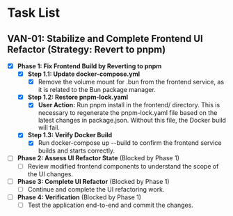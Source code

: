 # Task List

## VAN-01: Stabilize and Complete Frontend UI Refactor (Strategy: Revert to pnpm)

- [x] **Phase 1: Fix Frontend Build by Reverting to pnpm**
  - [x] **Step 1.1: Update docker-compose.yml**
    - [x] Remove the volume mount for .bun from the frontend service, as it is related to the Bun package manager.
  - [x] **Step 1.2: Restore pnpm-lock.yaml**
    - [x] **User Action:** Run pnpm install in the frontend/ directory. This is necessary to regenerate the pnpm-lock.yaml file based on the latest changes in package.json. Without this file, the Docker build will fail.
  - [x] **Step 1.3: Verify Docker Build**
    - [x] Run docker-compose up --build to confirm the frontend service builds and starts correctly.
- [ ] **Phase 2: Assess UI Refactor State** (Blocked by Phase 1)
  - [ ] Review modified frontend components to understand the scope of the UI changes.
- [ ] **Phase 3: Complete UI Refactor** (Blocked by Phase 1)
  - [ ] Continue and complete the UI refactoring work.
- [ ] **Phase 4: Verification** (Blocked by Phase 1)
  - [ ] Test the application end-to-end and commit the changes.
